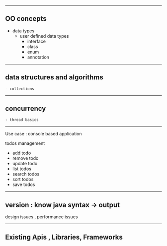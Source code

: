 


--------------------------------------------
OO concepts
--------------------------------------------
- data types
    - user defined data types
        - interface
        - class
        - enum
        - annotation
--------------------------------------------
data structures and algorithms
--------------------------------------------
    - collections
--------------------------------------------
concurrency
--------------------------------------------
    - thread basics

--------------------------------------------

Use case : console based application

todos management

- add todo
- remove todo
- update todo
- list todos
- search todos
- sort todos
- save todos

--------------------------------------------
version : know java syntax -> output
--------------------------------------------


 design issues , performance issues
 
--------------------------------------------

Existing Apis , Libraries, Frameworks
--------------------------------------------
